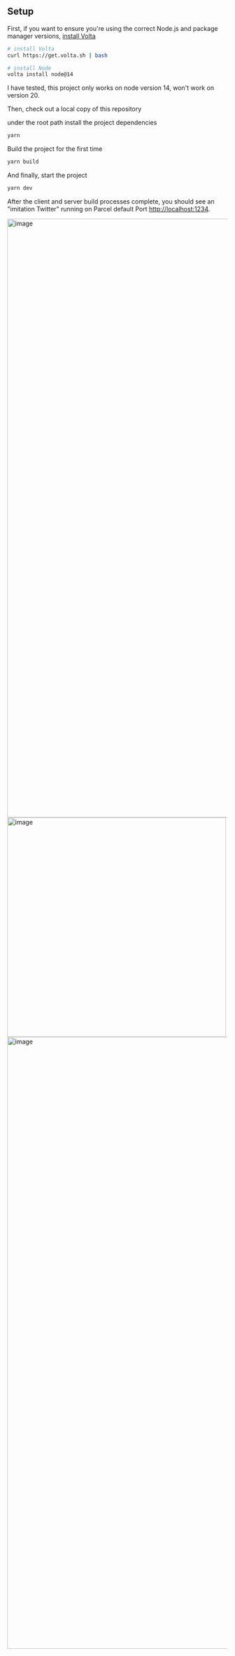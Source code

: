 

## Setup

First, if you want to ensure you're using the correct Node.js and package manager versions, [install Volta](http://volta.sh)

```sh
# install Volta
curl https://get.volta.sh | bash

# install Node
volta install node@14
```
I have tested, this project only works on node version 14, won't work on version 20.

Then, check out a local copy of this repository

under the root path install the project dependencies

```sh
yarn
```

Build the project for the first time

```sh
yarn build
```

And finally, start the project

```sh
yarn dev
```

After the client and server build processes complete, you should see an "imitation Twitter" running on Parcel default Port [http://localhost:1234](http://localhost:1234).

<img width="1364" alt="image" src="https://github.com/user-attachments/assets/cf9ece78-19a6-46c0-a122-494f215be7d7">
<img width="500" alt="image" src="https://github.com/user-attachments/assets/6bd46a81-a1f0-49ba-a126-f9c0e4b16c90">
<img width="1394" alt="image" src="https://github.com/user-attachments/assets/d46dfd76-bc9c-4892-8b37-1dd5c835b7cf">

